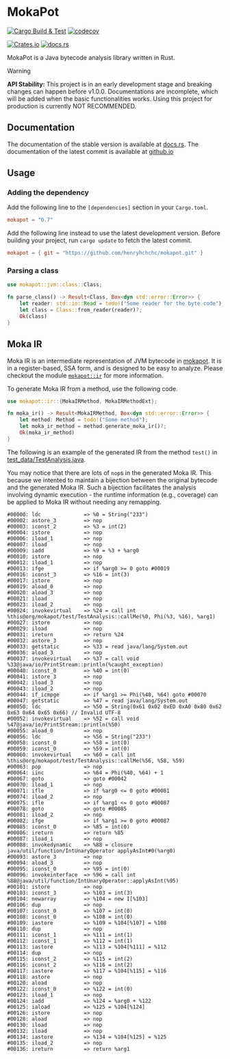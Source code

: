 # MokaPot

[![Cargo Build & Test](https://github.com/henryhchchc/mokapot/actions/workflows/ci.yml/badge.svg)](https://github.com/henryhchchc/mokapot/actions/workflows/ci.yml)
[![codecov](https://codecov.io/gh/henryhchchc/mokapot/graph/badge.svg?token=6M09J26KSM)](https://codecov.io/gh/henryhchchc/mokapot)

[![Crates.io](https://img.shields.io/crates/v/mokapot)](https://crates.io/crates/mokapot)
[![docs.rs](https://img.shields.io/docsrs/mokapot)](https://docs.rs/mokapot)

MokaPot is a Java bytecode analysis library written in Rust.

> [!WARNING]
> **API Stability:** This project is in an early development stage and breaking changes can happen before v1.0.0.
> Documentations are incomplete, which will be added when the basic functionalities works.
> Using this project for production is currently NOT RECOMMENDED.

## Documentation

The documentation of the stable version is available at [docs.rs](https://docs.rs/mokapot).
The documentation of the latest commit is available at [github.io](https://henryhchchc.github.io/mokapot/mokapot/)


## Usage

### Adding the dependency

Add the following line to the `[dependencies]` section in your `Cargo.toml`.
```toml
mokapot = "0.7"
```

Add the following line instead to use the latest development version.
Before building your project, run `cargo update` to fetch the latest commit.
```toml
mokapot = { git = "https://github.com/henryhchchc/mokapot.git" }
```

### Parsing a class

```rust
use mokapot::jvm::class::Class;

fn parse_class() -> Result<Class, Box<dyn std::error::Error>> {
    let reader: std::io::Read = todo!("Some reader for the byte code");
    let class = Class::from_reader(reader)?;
    Ok(class)
}
```

## Moka IR

Moka IR is an intermediate representation of JVM bytecode in [mokapot](https://github.com/henryhchchc/mokapot).
It is in a register-based, SSA form, and is designed to be easy to analyze.
Please checkout the module [`mokapot::ir`](https://docs.rs/mokapot/latest/mokapot/ir/index.html) for more information.

To generate Moka IR from a method, use the following code.

```rust
use mokapot::ir::{MokaIRMethod, MokaIRMethodExt};

fn moka_ir() -> Result<MokaIRMethod, Box<dyn std::error::Error>> {
    let method: Method = todo!("Some method");
    let moka_ir_method = method.generate_moka_ir()?;
    Ok(moka_ir_method)
}
```

The following is an example of the generated IR from the method `test()` in [test_data/TestAnalysis.java](test_data/TestAnalysis.java).

You may notice that there are lots of `nop`s in the generated Moka IR.
This because we intented to maintain a bijection between the original bytecode and the generated Moka IR.
Such a bijection facilitates the analysis involving dynamic execution - the runtime information (e.g., coverage) can be applied to Moka IR without needing any remapping.

```text
#00000: ldc              => %0 = String("233")
#00002: astore_3         => nop
#00003: iconst_2         => %3 = int(2)
#00004: istore           => nop
#00006: iload_1          => nop
#00007: iload            => nop
#00009: iadd             => %9 = %3 + %arg0
#00010: istore           => nop
#00012: iload_1          => nop
#00013: ifge             => if %arg0 >= 0 goto #00019
#00016: iconst_3         => %16 = int(3)
#00017: istore           => nop
#00019: aload_0          => nop
#00020: aload_3          => nop
#00021: iload            => nop
#00023: iload_2          => nop
#00024: invokevirtual    => %24 = call int %this@org/mokapot/test/TestAnalysis::callMe(%0, Phi(%3, %16), %arg1)
#00027: istore           => nop
#00029: iload            => nop
#00031: ireturn          => return %24
#00032: astore_3         => nop
#00033: getstatic        => %33 = read java/lang/System.out
#00036: aload_3          => nop
#00037: invokevirtual    => %37 = call void %33@java/io/PrintStream::println(%caught_exception)
#00040: iconst_0         => %40 = int(0)
#00041: istore_3         => nop
#00042: iload_3          => nop
#00043: iload_2          => nop
#00044: if_icmpge        => if %arg1 >= Phi(%40, %64) goto #00070
#00047: getstatic        => %47 = read java/lang/System.out
#00050: ldc              => %50 = String(0x61 0x02 0xED 0xA0 0x80 0x62 0x63 0x64 0x65 0x66) // Invalid UTF-8
#00052: invokevirtual    => %52 = call void %47@java/io/PrintStream::println(%50)
#00055: aload_0          => nop
#00056: ldc              => %56 = String("233")
#00058: iconst_0         => %58 = int(0)
#00059: iconst_0         => %59 = int(0)
#00060: invokevirtual    => %60 = call int %this@org/mokapot/test/TestAnalysis::callMe(%56, %58, %59)
#00063: pop              => nop
#00064: iinc             => %64 = Phi(%40, %64) + 1
#00067: goto             => goto #00042
#00070: iload_1          => nop
#00071: ifle             => if %arg0 <= 0 goto #00081
#00074: iload_2          => nop
#00075: ifle             => if %arg1 <= 0 goto #00087
#00078: goto             => goto #00085
#00081: iload_2          => nop
#00082: ifge             => if %arg1 >= 0 goto #00087
#00085: iconst_0         => %85 = int(0)
#00086: ireturn          => return %85
#00087: iload_1          => nop
#00088: invokedynamic    => %88 = closure java/util/function/IntUnaryOperator applyAsInt#0(%arg0)
#00093: astore_3         => nop
#00094: aload_3          => nop
#00095: iconst_0         => %95 = int(0)
#00096: invokeinterface  => %96 = call int %88@java/util/function/IntUnaryOperator::applyAsInt(%95)
#00101: istore           => nop
#00103: iconst_3         => %103 = int(3)
#00104: newarray         => %104 = new I[%103]
#00106: dup              => nop
#00107: iconst_0         => %107 = int(0)
#00108: iconst_0         => %108 = int(0)
#00109: iastore          => %109 = %104[%107] = %108
#00110: dup              => nop
#00111: iconst_1         => %111 = int(1)
#00112: iconst_1         => %112 = int(1)
#00113: iastore          => %113 = %104[%111] = %112
#00114: dup              => nop
#00115: iconst_2         => %115 = int(2)
#00116: iconst_2         => %116 = int(2)
#00117: iastore          => %117 = %104[%115] = %116
#00118: astore           => nop
#00120: aload            => nop
#00122: iconst_0         => %122 = int(0)
#00123: iload_1          => nop
#00124: iadd             => %124 = %arg0 + %122
#00125: iaload           => %125 = %104[%124]
#00126: istore           => nop
#00128: aload            => nop
#00130: iload            => nop
#00132: iload            => nop
#00134: iastore          => %134 = %104[%125] = %125
#00135: iload_2          => nop
#00136: ireturn          => return %arg1
```